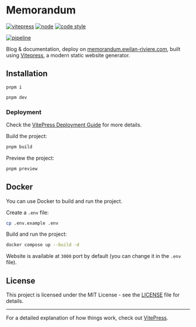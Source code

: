 # Memorandum

[![vitepress][vitepress-version-src]][vitepress-version-href]
[![node][node-src]][node-href]
[![code style](https://antfu.me/badge-code-style.svg)](https://github.com/antfu/eslint-config)

[![pipeline](https://gitlab.com/kiwilan/memorandum/badges/main/pipeline.svg)](https://gitlab.com/kiwilan/memorandum)

Blog & documentation, deploy on [memorandum.ewilan-riviere.com](https://memorandum.ewilan-riviere.com), built using [Vitepress](https://vitepress.dev/), a modern static website generator.

## Installation

```
pnpm i
```

```
pnpm dev
```

### Deployment

Check the [VitePress Deployment Guide](https://vitepress.dev/guide/deploy) for more details.

Build the project:

```sh
pnpm build
```

Preview the project:

```sh
pnpm preview
```

## Docker

You can use Docker to build and run the project.

Create a `.env` file:

```sh
cp .env.example .env
```

Build and run the project:

```sh
docker compose up --build -d
```

Website is available at `3000` port by default (you can change it in the `.env` file).

## License

This project is licensed under the MIT License - see the [LICENSE](LICENSE) file for details.

---

For a detailed explanation of how things work, check out [VitePress](https://vitepress.dev/).

[vitepress-version-src]: https://img.shields.io/badge/dynamic/json?label=VitePress&query=devDependencies[%27vitepress%27]&url=https://raw.githubusercontent.com/ewilan-riviere/memorandum/main/package.json&color=28CF8D&logo=vitepress&logoColor=ffffff&labelColor=18181b
[vitepress-version-href]: https://vitepress.dev/
[node-src]: https://img.shields.io/badge/dynamic/json?label=Node.js&query=engines[%27node%27]&url=https://raw.githubusercontent.com/ewilan-riviere/memorandum/main/package.json&color=28CF8D&labelColor=18181b
[node-href]: https://nodejs.org/en
